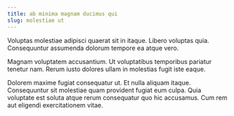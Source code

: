 ```yaml
---
title: ab minima magnam ducimus qui
slug: molestiae ut
---
```


Voluptas molestiae adipisci quaerat sit in itaque. Libero voluptas quia. Consequuntur assumenda dolorum tempore ea atque vero.

Magnam voluptatem accusantium. Ut voluptatibus temporibus pariatur tenetur nam. Rerum iusto dolores ullam in molestias fugit iste eaque.

Dolorem maxime fugiat consequatur ut. Et nulla aliquam itaque. Consequuntur sit molestiae quam provident fugiat eum culpa. Quia voluptate est soluta atque rerum consequatur quo hic accusamus. Cum rem aut eligendi exercitationem vitae.

